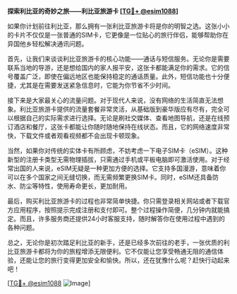 **探索利比亚的奇妙之旅——利比亚旅游卡 [[TG💪+ @esim1088](https://t.me/s/esim1088)]**

如果你计划前往利比亚，那么拥有一张利比亚旅游卡将是你的明智之选。这张小小的卡片不仅仅是一张普通的SIM卡，它更像是一位贴心的旅行伴侣，能够帮助你在异国他乡轻松解决通讯问题。

首先，让我们来谈谈利比亚旅游卡的核心功能——通话与短信服务。无论你是需要联系当地的导游，还是想给国内的家人报平安，这张卡都能满足你的需求。它的信号覆盖广泛，即使在偏远地区也能保持稳定的通话质量。此外，短信功能也十分便捷，尤其是在需要发送紧急信息时，它能为你节省不少时间。

接下来是大家最关心的流量问题。对于现代人来说，没有网络的生活简直无法想象。利比亚旅游卡提供的流量套餐非常灵活，从基础版到豪华版应有尽有，完全可以根据自己的实际需求进行选择。无论是刷社交媒体、查看地图导航，还是在线预订酒店和餐厅，这张卡都能让你随时随地保持在线状态。而且，它的网络速度非常快，下载文件或者观看视频都不会出现卡顿现象。

当然，如果你对传统的实体卡有所顾虑，不妨考虑一下电子SIM卡（eSIM）。这种新型的注册卡类型无需物理插拔，只需通过手机或平板电脑即可激活使用。对于经常出国的人来说，eSIM无疑是一种更加方便的选择。它支持多国漫游，意味着你可以在多个国家之间无缝切换，而无需频繁更换SIM卡。同时，eSIM还具备防水、防尘等特性，使用寿命更长，更加耐用。

最后，购买利比亚旅游卡的过程也非常简单快捷。你只需登录相关网站或者下载官方应用程序，按照提示完成注册和支付即可。整个过程操作简便，几分钟内就能搞定。而且，许多服务商还提供24小时客服支持，随时解答你在使用过程中遇到的各种问题。

总之，无论你是初次踏足利比亚的新手，还是已经多次前往的老手，一张优质的利比亚旅游卡都将为你的旅程增添无限便利。它不仅能让您享受畅通无阻的通信体验，还能让您的旅行变得更加安全和愉快。所以，还在犹豫什么呢？赶快行动起来吧！

[[TG💪+ @esim1088](https://t.me/s/esim1088) ![Image](https://i.postimg.cc/4NQfJmqS/Snipaste-2025-05-13-00-14-12.png)]